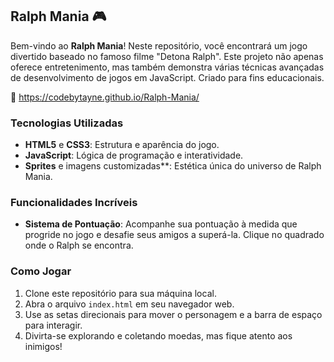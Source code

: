 
## Ralph Mania 🎮

Bem-vindo ao **Ralph Mania**! Neste repositório, você encontrará um jogo divertido baseado no famoso filme "Detona Ralph". Este projeto não apenas oferece entretenimento, mas também demonstra várias técnicas avançadas de desenvolvimento de jogos em JavaScript. Criado para fins educacionais.

🔗 https://codebytayne.github.io/Ralph-Mania/

### Tecnologias Utilizadas

- **HTML5** e **CSS3**: Estrutura e aparência do jogo.
- **JavaScript**: Lógica de programação e interatividade.
- **Sprites** e imagens customizadas**: Estética única do universo de Ralph Mania.

### Funcionalidades Incríveis

- **Sistema de Pontuação**: Acompanhe sua pontuação à medida que progride no jogo e desafie seus amigos a superá-la. Clique no quadrado onde o Ralph se encontra.

### Como Jogar

1. Clone este repositório para sua máquina local.
2. Abra o arquivo `index.html` em seu navegador web.
3. Use as setas direcionais para mover o personagem e a barra de espaço para interagir.
4. Divirta-se explorando e coletando moedas, mas fique atento aos inimigos!
